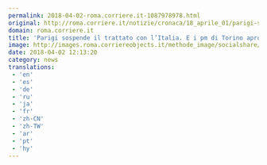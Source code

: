 ```yaml
---
permalink: 2018-04-02-roma.corriere.it-1087978978.html
original: http://roma.corriere.it/notizie/cronaca/18_aprile_01/parigi-sospende-controlli-confini-bardonecchia-7f6c0ec8-35af-11e8-b2e5-b255d4399dd5.shtml
domain: roma.corriere.it
title: 'Parigi sospende il trattato con l’Italia. E i pm di Torino aprono un’inchiesta'
image: http://images.roma.corriereobjects.it/methode_image/socialshare/c7b48fb0-35b0-11e8-b2e5-b255d4399dd5.jpg
date: 2018-04-02 12:13:20
category: news
translations: 
 - 'en'
 - 'es'
 - 'de'
 - 'ru'
 - 'ja'
 - 'fr'
 - 'zh-CN'
 - 'zh-TW'
 - 'ar'
 - 'pt'
 - 'hy'
---
```


